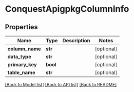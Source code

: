# ConquestApigpkgColumnInfo

## Properties
Name | Type | Description | Notes
------------ | ------------- | ------------- | -------------
**column_name** | **str** |  | [optional] 
**data_type** | **str** |  | [optional] 
**primary_key** | **bool** |  | [optional] 
**table_name** | **str** |  | [optional] 

[[Back to Model list]](../README.md#documentation-for-models) [[Back to API list]](../README.md#documentation-for-api-endpoints) [[Back to README]](../README.md)


